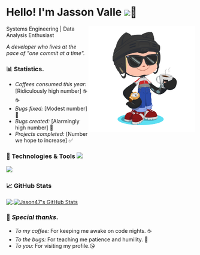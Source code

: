 <h1> Hello! I'm Jasson Valle <img src = "https://raw.githubusercontent.com/MartinHeinz/MartinHeinz/master/wave.gif" width = 30px>👀 </h1>
<p align='center'>
</p>
<img align="right" height="285" src="https://raw.githubusercontent.com/AhmedFathyDev/AhmedFathyDev/main/GitHub.png" alt="GitHub Octocat" />

Systems Engineering | Data Analysis Enthusiast

*A developer who lives at the pace of "one commit at a time".* 

### 📊 Statistics. 

- *Coffees consumed this year:* [Ridiculously high number] ☕ ☕  
- *Bugs fixed:* [Modest number] 🐞  
- *Bugs created:* [Alarmingly high number] 🚨  
- *Projects completed:* [Number we hope to increase] ✅  


### 🔧 Technologies & Tools <img src = "https://media2.giphy.com/media/QssGEmpkyEOhBCb7e1/giphy.gif?cid=ecf05e47a0n3gi1bfqntqmob8g9aid1oyj2wr3ds3mg700bl&rid=giphy.gif" width = 32px>

<img src="https://skillicons.dev/icons?i=vscode,js,react,python,ts,html,css,tailwind,vite,nodejs,dotnet,php,mysql,mongodb,sqlserver,docker,git,github,azure,figma,md,kotlin,postman,jira" />

### &#x1f4c8; GitHub Stats

<a href="https://github.com/Jsson47">
  <img align="center" src="https://github-readme-stats.vercel.app/api/top-langs/?username=Jsson47&hide=java,html,tex&title_color=ffffff&text_color=c9cacc&icon_color=2bbc8a&bg_color=1d1f21&langs_count=3" />
</a>
<a href="https://github.com/Jsson47">
  <img align="center" src="https://github-readme-stats.vercel.app/api?username=Jsson47&show_icons=true)&line_height=27&count_private=true&title_color=ffffff&text_color=c9cacc&icon_color=2bbc8a&bg_color=1d1f21" alt="Jsson47's GitHub Stats" />
</a>

### 🙏 *Special thanks*.

- *To my coffee:* For keeping me awake on code nights. ☕  
- *To the bugs:* For teaching me patience and humility. 🐛  
- *To you:* For visiting my profile.😘
